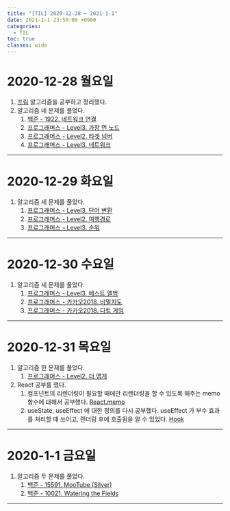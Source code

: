 ```yaml
---
title: "[TIL] 2020-12-28 ~ 2021-1-1"
date: 2021-1-1 23:50:00 +0900
categories:
  - TIL
toc: true
classes: wide
---
```


# 2020-12-28 월요일

1. [프림](http://ddb8036631.github.io/알고리즘/최소-신장-트리) 알고리즘을 공부하고 정리했다.
2. 알고리즘 네 문제를 풀었다.
   1. [백준 - 1922. 네트워크 연결](http://ddb8036631.github.io/boj/백준_1922_네트워크-연결)
   2. [프로그래머스 - Level3. 가장 먼 노드](http://ddb8036631.github.io/programmers/프로그래머스_L3_가장-먼-노드)
   3. [프로그래머스 - Level2. 타겟 넘버](http://ddb8036631.github.io/programmers/프로그래머스_L2_타겟-넘버)
   4. [프로그래머스 - Level3. 네트워크](http://ddb8036631.github.io/programmers/프로그래머스_L3_네트워크)

---

# 2020-12-29 화요일

1. 알고리즘 세 문제를 풀었다.
   1. [프로그래머스 - Level3. 단어 변환](http://ddb8036631.github.io/programmers/프로그래머스_L3_단어-변환)
   2. [프로그래머스 - Level2. 여행경로](http://ddb8036631.github.io/programmers/프로그래머스_L3_여행경로)
   3. [프로그래머스 - Level3. 순위](http://ddb8036631.github.io/programmers/프로그래머스_L3_순위)

---

# 2020-12-30 수요일

1. 알고리즘 세 문제를 풀었다.
   1. [프로그래머스 - Level3. 베스트 앨범](http://ddb8036631.github.io/programmers/프로그래머스_L3_베스트-앨범)
   2. [프로그래머스 - 카카오2018. 비밀지도](http://ddb8036631.github.io/programmers/프로그래머스_카카오2018_비밀지도)
   3. [프로그래머스 - 카카오2018. 다트 게임](http://ddb8036631.github.io/programmers/프로그래머스_카카오2018_다트-게임)

---

# 2020-12-31 목요일

1. 알고리즘 한 문제를 풀었다.
   1. [프로그래머스 - Level2. 더 맵게](http://ddb8036631.github.io/programmers/프로그래머스_L2_더-맵게)
2. React 공부를 했다.
   1. 컴포넌트의 리렌더링이 필요할 때에만 리렌더링을 할 수 있도록 해주는 memo 함수에 대해서 공부했다. [React.memo](http://ddb8036631.github.io/react/React_Hook)
   2. useState, useEffect 에 대한 정의를 다시 공부했다. useEffect 가 부수 효과를 처리할 때 쓰이고, 렌더링 후에 호출됨을 알 수 있었다. [Hook](http://ddb8036631.github.io/react/React_React.memo)

---

# 2020-1-1 금요일
1. 알고리즘 두 문제를 풀었다.
   1. [백준 - 15591. MooTube (Silver)](http://ddb8036631.github.io/boj/백준_15591_MooTube-(Silver))
   1. [백준 - 10021. Watering the Fields](http://ddb8036631.github.io/boj/백준_10021_Watering-the-Fields)

---